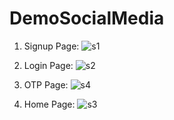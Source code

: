 # DemoSocialMedia

1. Signup Page:
![s1](https://user-images.githubusercontent.com/76217577/198824435-5693029d-f063-4dae-8c19-5cc0e0847198.png)

2. Login Page: 
![s2](https://user-images.githubusercontent.com/76217577/198824452-18f0dc4b-4dc4-49b2-97a8-7ea2a2a463fd.png)

3. OTP Page: 
![s4](https://user-images.githubusercontent.com/76217577/198824461-c8ba7df7-c8fe-4ec6-ac19-634cf6c18859.png)

4. Home Page:
![s3](https://user-images.githubusercontent.com/76217577/198824468-2332d21e-12fe-49ce-a882-d37ce765311f.png)


